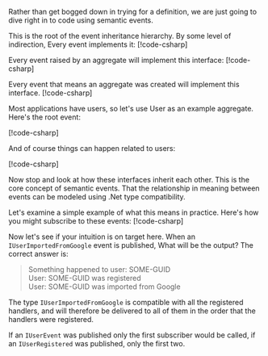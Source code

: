 ﻿Rather than get bogged down in trying for a definition, we are just going to dive right in to code using semantic events.

This is the root of the event inheritance hierarchy. By some level of indirection, Every event implements it:
[!code-csharp[](introduction.cs#IEvent)]

Every event raised by an aggregate will implement this interface:
[!code-csharp[](introduction.cs#IAggregateEvent)]

Every event that means an aggregate was created will implement this interface.
[!code-csharp[](introduction.cs#IAggregateCreatedEvent)]

Most applications have users, so let's use User as an example aggregate. Here's the root event: 

[!code-csharp[](introduction.cs#IUserEvent)]

And of course things can happen related to users: 

[!code-csharp[](introduction.cs#UserEvents1)]

Now stop and look at how these interfaces inherit each other. This is the core concept of semantic events. That the relationship in meaning between events can be modeled using .Net type compatibility.


Let's examine a simple example of what this means in practice. Here's how you might subscribe to these events:
[!code-csharp[](introduction.cs#UserEventRegistration)]

Now let's see if your intuition is on target here. When an `IUserImportedFromGoogle` event is published, What will be the output?
The correct answer is: 

>Something happened to user: SOME-GUID  
>User: SOME-GUID was registered  
>User: SOME-GUID was imported from Google

The type `IUserImportedFromGoogle` is compatible with all the registered handlers, and will therefore be delivered to all of them in the order that the handlers were registered.

If an `IUserEvent` was published only the first subscriber would be called, if an `IUserRegistered` was published, only the first two.
